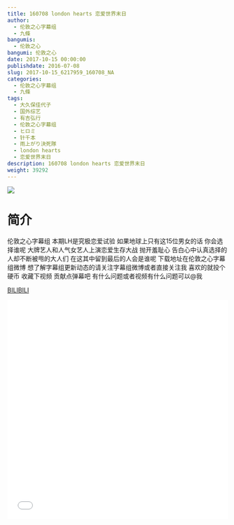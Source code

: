 ```yaml
---
title: 160708 london hearts 恋爱世界末日
author: 
  - 伦敦之心字幕组
  - 九條
bangumis: 
  - 伦敦之心
bangumi: 伦敦之心
date: 2017-10-15 00:00:00
publishdate: 2016-07-08
slug: 2017-10-15_6217959_160708_NA
categories: 
  - 伦敦之心字幕组
  - 九條
tags: 
  - 大久保佳代子
  - 国外综艺
  - 有吉弘行
  - 伦敦之心字幕组
  - ヒロミ
  - 针千本
  - 雨上がり決死隊
  - london hearts
  - 恋爱世界末日
description: 160708 london hearts 恋爱世界末日
weight: 39292
---
```


![](https://i.imgur.com/4dKPIKh.jpg)

# 简介  
伦敦之心字幕组 本期LH是究极恋爱试验 如果地球上只有这15位男女的话 你会选择谁呢 大牌艺人和人气女艺人上演恋爱生存大战 抛开羞耻心 告白心中认真选择的人却不断被甩的大人们 在这其中留到最后的人会是谁呢 下载地址在伦敦之心字幕组微博 想了解字幕组更新动态的请关注字幕组微博或者直接关注我 喜欢的就投个硬币 收藏下视频 贡献点弹幕吧
有什么问题或者视频有什么问题可以@我

  [BILIBILI](https://www.bilibili.com/video/av6217959/)


  <iframe src="//www.bilibili.com/html/html5player.html?cid=10099148&aid=6217959" width="100%" height="500" frameborder="0" allowfullscreen="allowfullscreen"></iframe>
